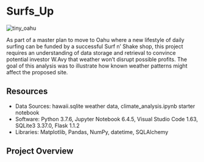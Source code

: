 # Surfs_Up
![tiny_oahu](https://user-images.githubusercontent.com/30667001/153775997-c7d36783-96d1-4e3a-9dc7-b73791c4f109.png)

As part of a master plan to move to Oahu where a new lifestyle of daily surfing can be funded by a successful Surf n’ Shake shop, this project requires an understanding of data storage and retrieval to convince potential investor W.Avy that weather won’t disrupt possible profits. The goal of this analysis was to illustrate how known weather patterns might affect the proposed site.

## Resources
* Data Sources: hawaii.sqlite weather data, climate_analysis.ipynb starter notebook
* Software: Python 3.7.6, Jupyter Notebook 6.4.5, Visual Studio Code 1.63, SQLite3 3.37.0, Flask 1.1.2
* Libraries: Matplotlib, Pandas, NumPy, datetime, SQLAlchemy

## Project Overview
